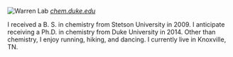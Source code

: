 ![Warren Lab](../images/WarrenLab.jpg)
[_chem.duke.edu_](http://chem.duke.edu/)

I received a B. S. in chemistry from Stetson University in 2009.
I anticipate receiving a Ph.D. in chemistry from Duke University in 2014.
Other than chemistry, I enjoy running, hiking, and dancing.
I currently live in Knoxville, TN.
